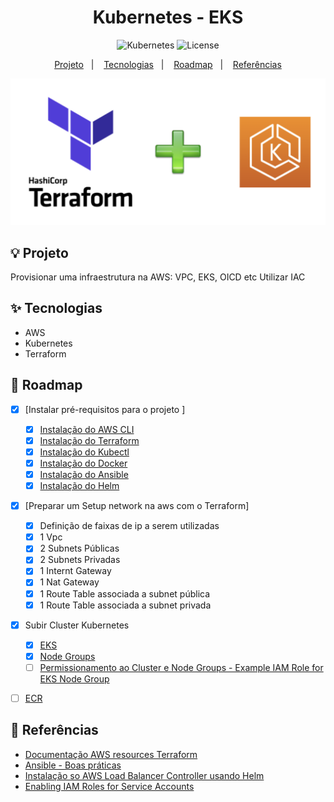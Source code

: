 <h1 align="center">Kubernetes - EKS</h1>

<p align="center">
  <img alt="Kubernetes" src="https://img.shields.io/static/v1?label=Kubernetes&message=Monitoring&color=8257E5&labelColor=000000"  />
  <img alt="License" src="https://img.shields.io/static/v1?label=license&message=MIT&color=49AA26&labelColor=000000">
</p>

<p align="center">
  <a href="#-projeto">Projeto</a>&nbsp;&nbsp;&nbsp;|&nbsp;&nbsp;&nbsp;
  <a href="#-tecnologias">Tecnologias</a>&nbsp;&nbsp;&nbsp;|&nbsp;&nbsp;&nbsp;
  <a href="#-roadmap">Roadmap</a>&nbsp;&nbsp;&nbsp;|&nbsp;&nbsp;&nbsp;
  <a href="#-referências">Referências</a>
</p>

<p align="center">
  <img alt="EKS" src="data/eks_terraform.png">
</p>

## 💡 Projeto

Provisionar uma infraestrutura na AWS: VPC, EKS, OICD etc
Utilizar IAC


## ✨ Tecnologias

- AWS
- Kubernetes
- Terraform

## 👣 Roadmap

- [x] [Instalar pré-requisitos para o projeto ]
  - [x] [Instalação do AWS CLI](https://docs.aws.amazon.com/cli/latest/userguide/getting-started-install.html)
  - [x] [Instalação do Terraform](https://developer.hashicorp.com/terraform/tutorials/aws-get-started/install-cli)
  - [x] [Instalação do Kubectl](https://kubernetes.io/docs/tasks/tools/)
  - [x] [Instalação do Docker](https://docs.docker.com/engine/install/)
  - [x] [Instalação do Ansible](https://docs.ansible.com/ansible/latest/installation_guide/intro_installation.html)
  - [x] [Instalação do Helm](https://helm.sh/docs/intro/install/)
- [x] [Preparar um Setup network na aws com o Terraform]
  - [x] Definição de faixas de ip a serem utilizadas
  - [x] 1 Vpc
  - [x] 2 Subnets Públicas
  - [x] 2 Subnets Privadas
  - [x] 1 Internt Gateway
  - [x] 1 Nat Gateway
  - [x] 1 Route Table associada a subnet pública
  - [x] 1 Route Table associada a subnet privada
- [x] Subir Cluster Kubernetes
  - [x] [EKS](https://registry.terraform.io/providers/hashicorp/aws/latest/docs/resources/eks_cluster)
  - [x] [Node Groups](https://registry.terraform.io/providers/hashicorp/aws/latest/docs/resources/eks_node_group)
  - [ ] [Permissionamento ao Cluster e Node Groups - Example IAM Role for EKS Node Group](https://registry.terraform.io/providers/hashicorp/aws/latest/docs/resources/eks_node_group)
- [ ] [ECR](https://registry.terraform.io/providers/hashicorp/aws/latest/docs/resources/eks_cluster)


## 📄 Referências

- [Documentação AWS resources Terraform](https://registry.terraform.io/providers/hashicorp/aws/latest/docs)
- [Ansible - Boas práticas](https://docs.ansible.com/ansible/2.8/user_guide/playbooks_best_practices.html#best-practices)
- [Instalação so AWS Load Balancer Controller usando Helm ](https://docs.aws.amazon.com/eks/latest/userguide/lbc-helm.html)
- [Enabling IAM Roles for Service Accounts](https://registry.terraform.io/providers/hashicorp/aws/latest/docs/resources/eks_cluster) 